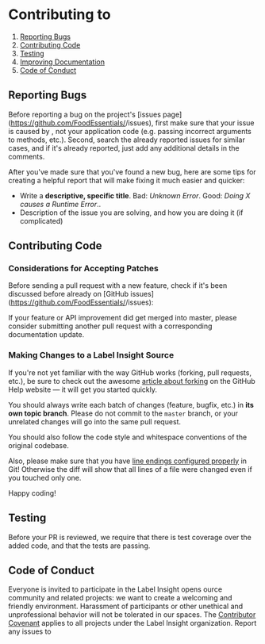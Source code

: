 # Contributing to <Repo Name>

1. [Reporting Bugs](#reporting-bugs)
2. [Contributing Code](#contributing-code)
3. [Testing](#testing)
4. [Improving Documentation](#improving-documentation)
5. [Code of Conduct](#code-of-conduct)

## Reporting Bugs

Before reporting a bug on the project's [issues page](https://github.com/FoodEssentials/<Repo Name>/issues),
first make sure that your issue is caused by <Repo Name>, not your application code
(e.g. passing incorrect arguments to methods, etc.).
Second, search the already reported issues for similar cases,
and if it's already reported, just add any additional details in the comments.

After you've made sure that you've found a new <Repo Name> bug,
here are some tips for creating a helpful report that will make fixing it much easier and quicker:

 * Write a **descriptive, specific title**. Bad: *Unknown Error*. Good: *Doing X causes a Runtime Error*..
 * Description of the issue you are solving, and how you are doing it (if complicated)

## Contributing Code

### Considerations for Accepting Patches

Before sending a pull request with a new feature, check if it's been discussed before already
on [GitHub issues](https://github.com/FoodEssentials/<Repo Name>/issues):

If your feature or API improvement did get merged into master,
please consider submitting another pull request with a corresponding documentation update.

### Making Changes to a Label Insight Source

If you're not yet familiar with the way GitHub works (forking, pull requests, etc.),
be sure to check out the awesome [article about forking](https://help.github.com/articles/fork-a-repo)
on the GitHub Help website &mdash; it will get you started quickly.

You should always write each batch of changes (feature, bugfix, etc.) in **its own topic branch**.
Please do not commit to the `master` branch, or your unrelated changes will go into the same pull request.

You should also follow the code style and whitespace conventions of the original codebase.

Also, please make sure that you have [line endings configured properly](https://help.github.com/articles/dealing-with-line-endings) in Git! Otherwise the diff will show that all lines of a file were changed even if you touched only one.

Happy coding!

## Testing

Before your PR is reviewed, we require that there is test coverage over the added code, and that the tests are 
passing. 

## Code of Conduct 

Everyone is invited to participate in the Label Insight opens ource community and related projects:
we want to create a welcoming and friendly environment.
Harassment of participants or other unethical and unprofessional behavior will not be tolerated in our spaces.
The [Contributor Covenant](http://contributor-covenant.org/version/1/3/0/)
applies to all projects under the Label Insight organization.
Report any issues to <Moderator Email>


